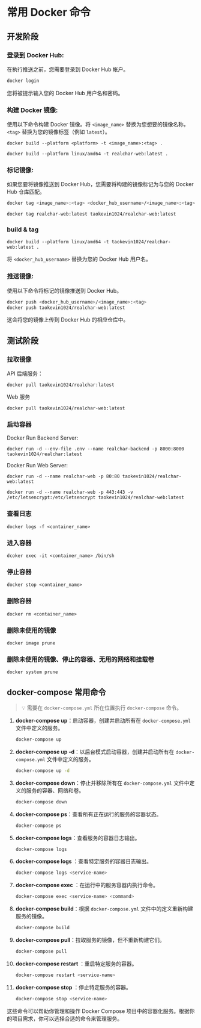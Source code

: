 # 常用 Docker 命令

## 开发阶段

### **登录到 Docker Hub**:

在执行推送之前，您需要登录到 Docker Hub 帐户。

```sh
docker login
```

您将被提示输入您的 Docker Hub 用户名和密码。

### **构建 Docker 镜像**:

使用以下命令构建 Docker 镜像。将 `<image_name>` 替换为您想要的镜像名称，`<tag>` 替换为您的镜像标签（例如 `latest`）。

```Shell
docker build --platform <platform> -t <image_name>:<tag> .

docker build --platform linux/amd64 -t realchar-web:latest .
```

### **标记镜像**:

如果您要将镜像推送到 Docker Hub，您需要将构建的镜像标记为与您的 Docker Hub 仓库匹配。

```sh
docker tag <image_name>:<tag> <docker_hub_username>/<image_name>:<tag>

docker tag realchar-web:latest taokevin1024/realchar-web:latest
```

### build & tag

```Shell
docker build --platform linux/amd64 -t taokevin1024/realchar-web:latest .
```

将 `<docker_hub_username>` 替换为您的 Docker Hub 用户名。

### **推送镜像**:

使用以下命令将标记的镜像推送到 Docker Hub。

```sh
docker push <docker_hub_username>/<image_name>:<tag>
docker push taokevin1024/realchar-web:latest
```

这会将您的镜像上传到 Docker Hub 的相应仓库中。

## 测试阶段

### 拉取镜像

API 后端服务：

```Shell
docker pull taokevin1024/realchar:latest
```

Web 服务

```Shell
docker pull taokevin1024/realchar-web:latest
```

### 启动容器

Docker Run Backend Server:

```Shell
docker run -d --env-file .env --name realchar-backend -p 8000:8000 taokevin1024/realchar:latest
```

Docker Run Web Server:

```Shell
docker run -d --name realchar-web -p 80:80 taokevin1024/realchar-web:latest
```

```Shell
docker run -d --name realchar-web -p 443:443 -v /etc/letsencrypt:/etc/letsencrypt taokevin1024/realchar-web:latest
```

### 查看日志

```Shell
docker logs -f <container_name>
```

### 进入容器

```Shell
dcoker exec -it <container_name> /bin/sh
```

### 停止容器

```Shell
docker stop <container_name>
```

### 删除容器

```Shell
docker rm <container_name>
```

### 删除未使用的镜像

```Shell
docker image prune
```

### 删除未使用的镜像、停止的容器、无用的网络和挂载卷

```Shell
docker system prune
```

## docker-compose 常用命令

> 💡 需要在 `docker-compose.yml` 所在位置执行 `docker-compose` 命令。

1. **docker-compose up**：启动容器，创建并启动所有在 `docker-compose.yml` 文件中定义的服务。

   ```bash
   docker-compose up
   ```

2. **docker-compose up -d**：以后台模式启动容器，创建并启动所有在 `docker-compose.yml` 文件中定义的服务。

   ```bash
   docker-compose up -d
   ```

3. **docker-compose down**：停止并移除所有在 `docker-compose.yml` 文件中定义的服务的容器、网络和卷。

   ```bash
   docker-compose down
   ```

4. **docker-compose ps**：查看所有正在运行的服务的容器状态。

   ```bash
   docker-compose ps
   ```

5. **docker-compose logs**：查看服务的容器日志输出。

   ```bash
   docker-compose logs
   ```

6. **docker-compose logs <service-name>**：查看特定服务的容器日志输出。

   ```bash
   docker-compose logs <service-name>
   ```

7. **docker-compose exec <service-name> <command>**：在运行中的服务容器内执行命令。

   ```bash
   docker-compose exec <service-name> <command>
   ```

8. **docker-compose build**：根据 `docker-compose.yml` 文件中的定义重新构建服务的镜像。

   ```bash
   docker-compose build
   ```

9. **docker-compose pull**：拉取服务的镜像，但不重新构建它们。

   ```bash
   docker-compose pull
   ```

10. **docker-compose restart <service-name>**：重启特定服务的容器。

    ```bash
    docker-compose restart <service-name>
    ```

11. **docker-compose stop <service-name>**：停止特定服务的容器。

    ```bash
    docker-compose stop <service-name>
    ```

这些命令可以帮助你管理和操作 Docker Compose 项目中的容器化服务。根据你的项目需求，你可以选择合适的命令来管理服务。
